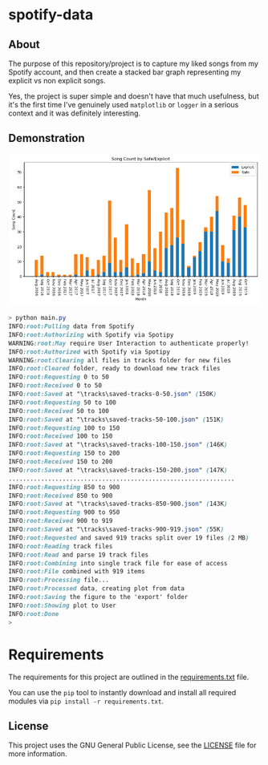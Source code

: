 # spotify-data

## About

The purpose of this repository/project is to capture my liked songs from my Spotify account, and then create a stacked bar graph representing my explicit vs non explicit songs.

Yes, the project is super simple and doesn't have that much usefulness, but it's the first time I've genuinely used `matplotlib` or `logger` in a serious context and it was definitely interesting.

## Demonstration

![Output Matplotlib Stacked Bar-graph](./graph.png)

```css
> python main.py
INFO:root:Pulling data from Spotify
INFO:root:Authorizing with Spotify via Spotipy
WARNING:root:May require User Interaction to authenticate properly!
INFO:root:Authorized with Spotify via Spotipy
WARNING:root:Clearing all files in tracks folder for new files
INFO:root:Cleared folder, ready to download new track files
INFO:root:Requesting 0 to 50
INFO:root:Received 0 to 50
INFO:root:Saved at "\tracks\saved-tracks-0-50.json" (150K)
INFO:root:Requesting 50 to 100
INFO:root:Received 50 to 100
INFO:root:Saved at "\tracks\saved-tracks-50-100.json" (151K)
INFO:root:Requesting 100 to 150
INFO:root:Received 100 to 150
INFO:root:Saved at "\tracks\saved-tracks-100-150.json" (146K)
INFO:root:Requesting 150 to 200
INFO:root:Received 150 to 200
INFO:root:Saved at "\tracks\saved-tracks-150-200.json" (147K)
...............................................................
INFO:root:Requesting 850 to 900
INFO:root:Received 850 to 900
INFO:root:Saved at "\tracks\saved-tracks-850-900.json" (143K)
INFO:root:Requesting 900 to 950
INFO:root:Received 900 to 919
INFO:root:Saved at "\tracks\saved-tracks-900-919.json" (55K)
INFO:root:Requested and saved 919 tracks split over 19 files (2 MB)
INFO:root:Reading track files
INFO:root:Read and parse 19 track files
INFO:root:Combining into single track file for ease of access
INFO:root:File combined with 919 items
INFO:root:Processing file...
INFO:root:Processed data, creating plot from data
INFO:root:Saving the figure to the 'export' folder
INFO:root:Showing plot to User
INFO:root:Done
>
```

# Requirements

The requirements for this project are outlined in the [requirements.txt](requirements.txt) file.

You can use the `pip` tool to instantly download and install all required modules via `pip install -r requirements.txt`.

## License

This project uses the GNU General Public License, see the [LICENSE](./LICENSE) file for more information.